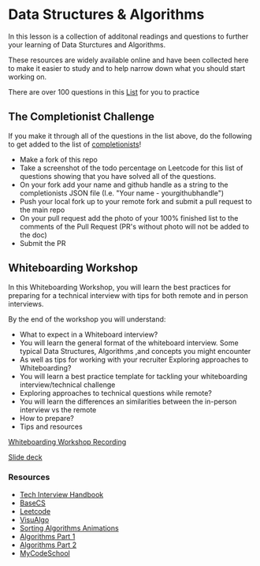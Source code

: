 # Data Structures & Algorithms

In this lesson is a collection of additonal readings and questions to further your learning of Data Sturctures and Algorithms.

These resources are widely available online and have been collected here to make it easier to study and to help narrow down what you should start working on.

There are over 100 questions in this [List](https://leetcode.com/list/5r99deem) for you to practice 

## The Completionist Challenge

If you make it through all of the questions in the list above, do the following to get added to the list of [completionists](https://learn-co-curriculum.github.io/dsa-whiteboarding-challenges/)!

- Make a fork of this repo
- Take a screenshot of the todo percentage on Leetcode for this list of questions showing that you have solved all of the questions.
- On your fork add your name and github handle as a string to the completionists JSON file (I.e. "Your name - yourgithubhandle")
- Push your local fork up to your remote fork and submit a pull request to the main repo
- On your pull request add the photo of your 100% finished list to the comments of the Pull Request (PR's without photo will not be added to the doc)
- Submit the PR

## Whiteboarding Workshop

In this Whiteboarding Workshop, you will learn the best practices for preparing for a technical interview with tips for both remote and in person interviews.

By the end of the workshop you will understand:

- What to expect in a Whiteboard interview?
- You will learn the general format of the whiteboard interview.
Some typical Data Structures, Algorithms ,and concepts you might encounter
- As well as tips for working with your recruiter
Exploring approaches to Whiteboarding?
- You will learn a best practice template for tackling your whiteboarding interview/technical challenge
- Exploring approaches to technical questions while remote?
- You will learn the differences an similarities between the in-person interview vs the remote
- How to prepare?
- Tips and resources

[Whiteboarding Workshop Recording](https://youtu.be/2icTfVR_fRQ)


[Slide deck](https://docs.google.com/presentation/d/1dCoQSNo-ZFKsQm6YBpElLvTJkeUhYqecRRUnLK3UX_s/edit#slide=id.g53723775f3_1_275)

### Resources

- [Tech Interview Handbook](https://yangshun.github.io/tech-interview-handbook/)
- [BaseCS](https://medium.com/basecs)
- [Leetcode](https://leetcode.com/)
- [VisuAlgo](https://visualgo.net/en)
- [Sorting Algorithms Animations](https://www.toptal.com/developers/sorting-algorithms)
- [Algorithms Part 1](https://www.coursera.org/learn/algorithms-part1?ranMID=40328&ranEAID=JVFxdTr9V80&ranSiteID=JVFxdTr9V80-T9DQKY78bpkim0itcYBfCg&siteID=JVFxdTr9V80-T9DQKY78bpkim0itcYBfCg&utm_content=10&utm_medium=partners&utm_source=linkshare&utm_campaign=JVFxdTr9V80)
- [Algorithms Part 2](https://www.coursera.org/learn/algorithms-part2?ranMID=40328&ranEAID=JVFxdTr9V80&ranSiteID=JVFxdTr9V80-rZgln8McCRFm1i3b6Uyk7w&siteID=JVFxdTr9V80-rZgln8McCRFm1i3b6Uyk7w&utm_content=10&utm_medium=partners&utm_source=linkshare&utm_campaign=JVFxdTr9V80)
- [MyCodeSchool](https://www.youtube.com/user/mycodeschool)

